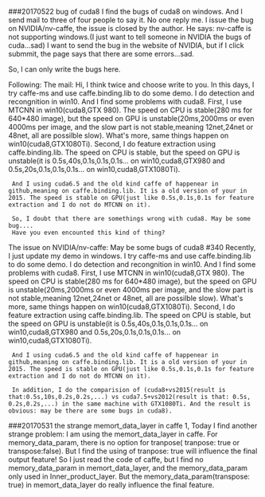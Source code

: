 ###20170522 bug of cuda8
I find the bugs of cuda8 on windows.
And I send mail to three of four people to say it. No one reply me.
I issue the bug on NVIDIA/nv-caffe, the issue is closed by the author. He says: nv-caffe is not supporting windows.(I just want to tell someone in NVIDIA the bugs of cuda...sad)
I want to send the bug in the website of NVIDIA, but if I click submmit, the page says that there are some errors...sad.

So, I can only write the bugs here.

Following:
The mail:
Hi,
    I think twice and choose write to you.
    In this days, I try caffe-ms and use caffe.binding.lib to do some demo. I do detection and recongnition in win10. And I find some problems with cuda8.
    First, I use MTCNN in win10(cuda8,GTX 980). The speed on CPU is stable(280 ms for 640*480 image), but the speed on GPU is unstable(20ms,2000ms or even 4000ms per image, and the slow part is not stable,meaning 12net,24net or 48net, all are possilble slow). What's more, same things happen on win10(cuda8,GTX1080Ti).
    Second, I do feature extraction using caffe.binding.lib. The speed on CPU is stable, but the speed on GPU is unstable(it is 0.5s,40s,0.1s,0.1s,0.1s... on win10,cuda8,GTX980 and 0.5s,20s,0.1s,0.1s,0.1s... on win10,cuda8,GTX1080Ti).
   
     And I using cuda6.5 and the old kind caffe of happenear in github,meaning on caffe.binding.lib. It is a old version of your in 2015. The speed is stable on GPU(just like 0.5s,0.1s,0.1s for feature extraction and I do not do MTCNN on it).
    
     So, I doubt that there are somethings wrong with cuda8. May be some bug....
     Have you even encounted this kind of thing?
     
     
The issue on NVIDIA/nv-caffe:
May be some bugs of cuda8 #340
Recently, I just update my demo in windows.
 I try caffe-ms and use caffe.binding.lib to do some demo. I do detection and recongnition in win10. And I find some problems with cuda8.
    First, I use MTCNN in win10(cuda8,GTX 980). The speed on CPU is stable(280 ms for 640*480 image), but the speed on GPU is unstable(20ms,2000ms or even 4000ms per image, and the slow part is not stable,meaning 12net,24net or 48net, all are possilble slow). What's more, same things happen on win10(cuda8,GTX1080Ti).
    Second, I do feature extraction using caffe.binding.lib. The speed on CPU is stable, but the speed on GPU is unstable(it is 0.5s,40s,0.1s,0.1s,0.1s... on win10,cuda8,GTX980 and 0.5s,20s,0.1s,0.1s,0.1s... on win10,cuda8,GTX1080Ti).
   
     And I using cuda6.5 and the old kind caffe of happenear in github,meaning on caffe.binding.lib. It is a old version of your in 2015. The speed is stable on GPU(just like 0.5s,0.1s,0.1s for feature extraction and I do not do MTCNN on it). 

     In addition, I do the comparision of (cuda8+vs2015(result is that:0.5s,10s,0.2s,0.2s,...) vs cuda7.5+vs2012(result is that: 0.5s, 0.2s,0.2s,...) in the same machine with GTX1080Ti. And the result is obvious: may be there are some bugs in cuda8).
     


###20170531 the strange memort_data_layer in caffe
1, Today I find another strange problem: I am using the memort_data_layer in caffe. For memory_data_param, there is no option for tranpose( tranpose: true or transpose:false). But I find the using of tranpose: true will influence the final output feature! So I just read the code of caffe, but I find no memory_data_param in memort_data_layer, and the memory_data_param only used in Inner_product_layer. But the memory_data_param(transpose: true) in memort_data_layer do really influence the final feature.
